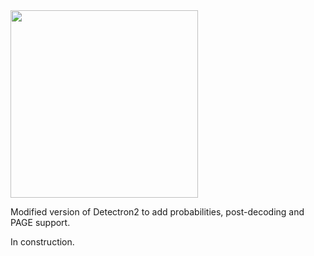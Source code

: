 <img src=".github/Detectron2-Logo-Horz.svg" width="300" >

Modified version of Detectron2 to add probabilities, post-decoding and PAGE support.

In construction.